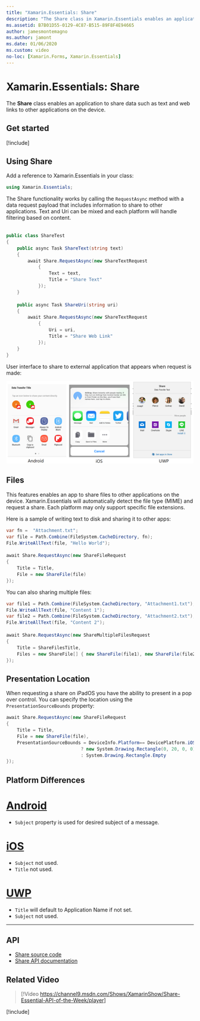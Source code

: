 ```yaml
---
title: "Xamarin.Essentials: Share"
description: "The Share class in Xamarin.Essentials enables an application to share data such as text and web links to other applications on the device."
ms.assetid: B7B01D55-0129-4C87-B515-89F8F4E94665
author: jamesmontemagno
ms.author: jamont
ms.date: 01/06/2020
ms.custom: video
no-loc: [Xamarin.Forms, Xamarin.Essentials]
---
```


# Xamarin.Essentials: Share

The **Share** class enables an application to share data such as text and web links to other applications on the device.

## Get started

[!include[](~/essentials/includes/get-started.md)]

## Using Share

Add a reference to Xamarin.Essentials in your class:

```csharp
using Xamarin.Essentials;
```

The Share functionality works by calling the `RequestAsync` method with a data request payload that includes information to share to other applications. Text and Uri can be mixed and each platform will handle filtering based on content.

```csharp

public class ShareTest
{
    public async Task ShareText(string text)
    {
        await Share.RequestAsync(new ShareTextRequest
            {
                Text = text,
                Title = "Share Text"
            });
    }

    public async Task ShareUri(string uri)
    {
        await Share.RequestAsync(new ShareTextRequest
            {
                Uri = uri,
                Title = "Share Web Link"
            });
    }
}
```

User interface to share to external application that appears when request is made:

![Share](images/share.png)

## Files

This features enables an app to share files to other applications on the device. Xamarin.Essentials will automatically detect the file type (MIME) and request a share. Each platform may only support specific file extensions.

Here is a sample of writing text to disk and sharing it to other apps:

```csharp
var fn =  "Attachment.txt";
var file = Path.Combine(FileSystem.CacheDirectory, fn);
File.WriteAllText(file, "Hello World");

await Share.RequestAsync(new ShareFileRequest
{
    Title = Title,
    File = new ShareFile(file)
});
```

You can also sharing multiple files:

```csharp
var file1 = Path.Combine(FileSystem.CacheDirectory, "Attachment1.txt");
File.WriteAllText(file, "Content 1");
var file2 = Path.Combine(FileSystem.CacheDirectory, "Attachment2.txt");
File.WriteAllText(file, "Content 2");

await Share.RequestAsync(new ShareMultipleFilesRequest
{
    Title = ShareFilesTitle,
    Files = new ShareFile[] { new ShareFile(file1), new ShareFile(file2) },
});
```

## Presentation Location

When requesting a share on iPadOS you have the ability to present in a pop over control. You can specify the location using the `PresentationSourceBounds` property:

```csharp
await Share.RequestAsync(new ShareFileRequest
{
    Title = Title,
    File = new ShareFile(file),
    PresentationSourceBounds = DeviceInfo.Platform== DevicePlatform.iOS && DeviceInfo.Idiom == DeviceIdiom.Tablet
                            ? new System.Drawing.Rectangle(0, 20, 0, 0)
                            : System.Drawing.Rectangle.Empty
});
```

## Platform Differences

# [Android](#tab/android)

- `Subject` property is used for desired subject of a message.

# [iOS](#tab/ios)

- `Subject` not used.
- `Title` not used.

# [UWP](#tab/uwp)

- `Title` will default to Application Name if not set.
- `Subject` not used.

-----

## API

- [Share source code](https://github.com/xamarin/Essentials/tree/main/Xamarin.Essentials/Share)
- [Share API documentation](xref:Xamarin.Essentials.Share)

## Related Video

> [!Video https://channel9.msdn.com/Shows/XamarinShow/Share-Essential-API-of-the-Week/player]

[!include[](~/essentials/includes/xamarin-show-essentials.md)]

